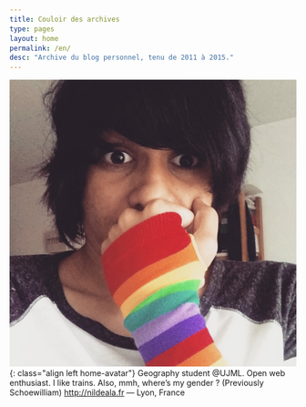 ```yaml
---
title: Couloir des archives
type: pages
layout: home
permalink: /en/
desc: "Archive du blog personnel, tenu de 2011 à 2015."
---
```

![My proud face. Or something like that.](/images/layout/logos/pride-look.png){: class="align left home-avatar"} Geography student @UJML. Open web enthusiast. I like trains. Also, mmh, where’s my gender ? (Previously Schoewilliam) http://nildeala.fr — Lyon, France